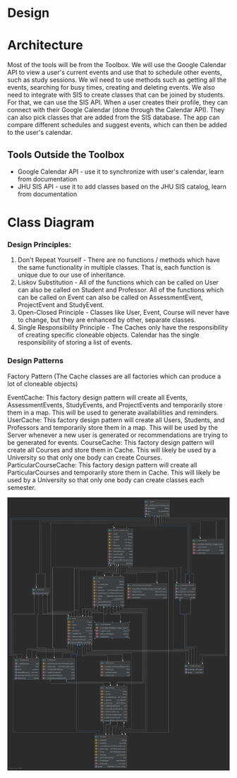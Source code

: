 # Design

# Architecture
Most of the tools will be from the Toolbox.
We will use the Google Calendar API to view a user's current events and use that to schedule other events,
such as study sessions. We wil need to use methods such as getting all the events, searching for busy times, creating and
deleting events. We also need to integrate with SIS to create classes that can be joined by students. For that, we can use
the SIS API.
When a user creates their profile, they can connect with their Google Calendar (done through the Calendar API). They can
also pick classes that are added from the SIS database. The app can compare different schedules and suggest events, which
can then be added to the user's calendar.

## Tools Outside the Toolbox
- Google Calendar API - use it to synchronize with user's calendar, learn from documentation
- JHU SIS API - use it to add classes based on the JHU SIS catalog, learn from documentation

# Class Diagram
### Design Principles:
1. Don't Repeat Yourself - There are no functions / methods which have the same functionality in multiple classes. That is, each function is unique due to our use of inheritance.
2. Liskov Substitution - All of the functions which can be called on User can also be called on Student and Professor. All of the functions which can be called on Event can also be called on AssessmentEvent, ProjectEvent and StudyEvent.
3. Open-Closed Principle - Classes like User, Event, Course will never have to change, but they are enhanced by other, separate classes.
4. Single Responsibility Principle - The Caches only have the responsibility of creating specific cloneable objects. Calendar has the single responsibility of storing a list of events.

### Design Patterns
Factory Pattern (The Cache classes are all factories which can produce a lot of cloneable objects)

EventCache:
This factory design pattern will create all Events, AssessmentEvents, StudyEvents, and ProjectEvents and temporarily store them in a map. This will be used to generate availabilities and reminders.
UserCache:
This factory design pattern will create all Users, Students, and Professors and temporarily store them in a map. This will be used by the Server whenever a new user is generated or recommendations are trying to be generated for events.
CourseCache:
This factory design pattern will create all Courses and store them in Cache. This will likely be used by a University so that only one body can create Courses.
ParticularCourseCache:
This factory design pattern will create all ParticularCourses and temporarily store them in Cache. This will likely be used by a University so that only one body can create classes each semester.

![Class Diagram](class_diagram.png)
